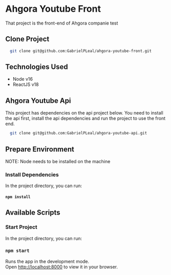 # Ahgora Youtube Front

That project is the front-end of Ahgora companie test

##  Clone Project

```bash
  git clone git@github.com:GabrielPLeal/ahgora-youtube-front.git
```

## Technologies Used

- Node v16
- ReactJS v18

## Ahgora Youtube Api

This project has dependencies on the api project below. You need to install the api first, install the api dependencies and run the project to use the front end.

```bash
  git clone git@github.com:GabrielPLeal/ahgora-youtube-api.git
```

## Prepare Environment

NOTE: Node needs to be installed on the machine

### Install Dependencies

In the project directory, you can run:

#### `npm install`

## Available Scripts

### Start Project

In the project directory, you can run:

### `npm start`

Runs the app in the development mode.\
Open [http://localhost:8000](http://localhost:8000) to view it in your browser.
